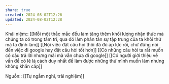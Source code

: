 ```yaml
---
share: true
created: 2024-08-02T12:26
updated: 2024-08-02T12:28
---
```

Khái niệm:: 
[[Mỗi một thắc mắc đều làm tăng thêm khối lượng nhận thức mà chúng ta có trong tâm trí, qua đó làm phân tán sự tập trung của ta khỏi thứ mà ta định làm]]
[[Nội việc đặt câu hỏi thôi đã đủ áp lực rồi, chứ đừng nói đến việc đi google hay đặt câu hỏi tốt hơn]]
[[Có những câu hỏi ta rất muốn có câu trả lời nhưng mãi mà vẫn chưa đi google]]
[[Có người giới thiệu về vấn đề có lẽ là cách duy nhất để làm được những thứ mình muốn làm nhưng không khẩn cấp]]

Nguồn:: [[Tự ngẫm nghĩ, trải nghiệm]]